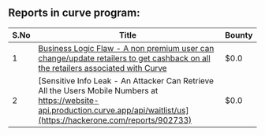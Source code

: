 ## Reports in curve program:
| S.No | Title | Bounty |
| ---- | ----- | ------ |
| 1 | [Business Logic Flaw - A non premium user can change/update retailers to get cashback on all the retailers associated with Curve](https://hackerone.com/reports/672487) | $0.0 |
| 2 | [Sensitive Info Leak - An Attacker Can Retrieve All the Users Mobile Numbers at https://website-api.production.curve.app/api/waitlist/us](https://hackerone.com/reports/902733) | $0.0 |